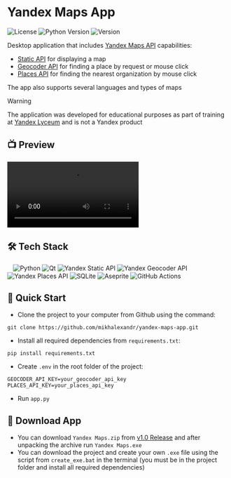 # Yandex Maps App

![License](https://img.shields.io/github/license/dmhd6219/sdamgia-solver)
![Python Version](https://img.shields.io/badge/python-3.6%2B-blue)
![Version](https://img.shields.io/badge/version-1.0-green)

Desktop application that includes [Yandex Maps API](https://yandex.ru/maps-api/) capabilities:
  * [Static API](https://yandex.com/maps-api/products/static-api?lang=en) for displaying a map
  * [Geocoder API](https://yandex.com/maps-api/products/geocoder-api?lang=en) for finding a place by request or mouse click
  * [Places API](https://yandex.com/maps-api/products/geosearch-api?lang=en) for finding the nearest organization by mouse click  

The app also supports several languages ​​and types of maps

> [!WARNING]
> The application was developed for educational purposes as part of training at [Yandex Lyceum](https://lyceum.yandex.ru/) and is not a Yandex product

## 📺 Preview
![](https://github.com/mikhalexandr/yandex-maps-app/blob/main/assets/general/preview.mp4)

## 🛠️ Tech Stack
ㅤ![Python](https://img.shields.io/badge/python-3670A0?style=for-the-badge&logo=python&logoColor=ffdd54)
![Qt](https://img.shields.io/badge/Qt-%23217346.svg?style=for-the-badge&logo=Qt&logoColor=white)
![Yandex Static API](https://img.shields.io/badge/yandex_static_api-FF0000?style=for-the-badge)
![Yandex Geocoder API](https://img.shields.io/badge/yandex_geocoder_api-FF0000?style=for-the-badge)
![Yandex Places API](https://img.shields.io/badge/yandex_places_api-FF0000?style=for-the-badge)
![SQLite](https://img.shields.io/badge/sqlite-%2307405e.svg?style=for-the-badge&logo=sqlite&logoColor=white)
![Aseprite](https://img.shields.io/badge/Aseprite-FFFFFF?style=for-the-badge&logo=Aseprite&logoColor=#7D929E)
![GitHub Actions](https://img.shields.io/badge/github%20actions-%232671E5.svg?style=for-the-badge&logo=githubactions&logoColor=white)

## 🎯 Quick Start
* Clone the project to your computer from Github using the command:
```
git clone https://github.com/mikhalexandr/yandex-maps-app.git
```

* Install all required dependencies from `requirements.txt`:
```
pip install requirements.txt
```

* Create `.env` in the root folder of the project:
```env
GEOCODER_API_KEY=your_geocoder_api_key
PLACES_API_KEY=your_places_api_key
```

* Run `app.py`

## 💾 Download App
* You can download `Yandex Maps.zip` from [v1.0 Release](https://github.com/mikhalexandr/yandex-maps-app/releases/tag/v1.0.0) and after unpacking the archive run `Yandex Maps.exe`
* You can download the project and create your own `.exe` file using the script from `create_exe.bat` in the terminal (you must be in the project folder and install all required dependencies)
